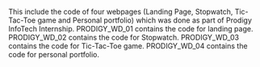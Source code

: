 This include the code of four webpages (Landing Page, Stopwatch, Tic-Tac-Toe game and Personal portfolio) which was done as part of Prodigy InfoTech Internship.
PRODIGY_WD_01 contains the code for landing page.
PRODIGY_WD_02 contains the code for Stopwatch.
PRODIGY_WD_03 contains the code for Tic-Tac-Toe game.
PRODIGY_WD_04 contains the code for personal portfolio.
